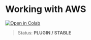 # Working with AWS

[![Open in Colab](https://colab.research.google.com/assets/colab-badge.svg)](https://colab.research.google.com/drive/1JoE1twt8EmyMhFbT76HqDGbXcXMugjS2)



> Status: **PLUGIN / STABLE**